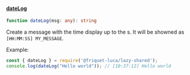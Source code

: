 #### [dateLog](#dateLog)
```ts
function dateLog(msg: any): string
```

Create a message with the time display up to the s.
It will be showned as `[HH:MM:SS] MY_MESSAGE`.

Example:

```js
const { dateLog } = require('@friquet-luca/lazy-shared');
console.log(dateLog("Hello world")); // [10:37:12] Hello world
```
